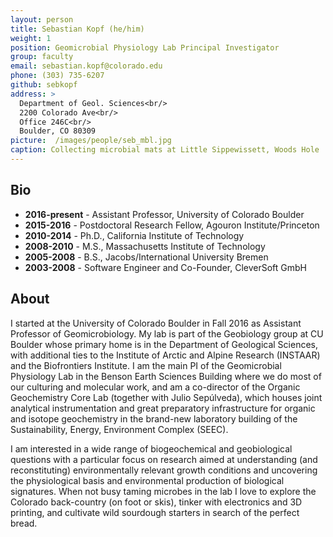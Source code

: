 ```yaml
---
layout: person
title: Sebastian Kopf (he/him)
weight: 1
position: Geomicrobial Physiology Lab Principal Investigator
group: faculty
email: sebastian.kopf@colorado.edu
phone: (303) 735-6207
github: sebkopf
address: >
  Department of Geol. Sciences<br/>
  2200 Colorado Ave<br/>
  Office 246C<br/>
  Boulder, CO 80309
picture:  /images/people/seb_mbl.jpg
caption: Collecting microbial mats at Little Sippewissett, Woods Hole
---
```


## Bio

- **2016-present** - Assistant Professor, University of Colorado Boulder
- **2015-2016** - Postdoctoral Research Fellow, Agouron Institute/Princeton
- **2010-2014** - Ph.D., California Institute of Technology
- **2008-2010** - M.S., Massachusetts Institute of Technology
- **2005-2008** - B.S., Jacobs/International University Bremen
- **2003-2008** - Software Engineer and Co-Founder, CleverSoft GmbH

## About

I started at the University of Colorado Boulder in Fall 2016 as Assistant Professor of Geomicrobiology. My lab is part of the Geobiology group at CU Boulder whose primary home is in the Department of Geological Sciences, with additional ties to the Institute of Arctic and Alpine Research (INSTAAR) and the Biofrontiers Institute. I am the main PI of the Geomicrobial Physiology Lab in the Benson Earth Sciences Building where we do most of our culturing and molecular work, and am a co-director of the Organic Geochemistry Core Lab (together with Julio Sepúlveda), which houses joint analytical instrumentation and great preparatory infrastructure for organic and isotope geochemistry in the brand-new laboratory building of the Sustainability, Energy, Environment Complex (SEEC).

I am interested in a wide range of biogeochemical and geobiological questions with a particular focus on research aimed at understanding (and reconstituting) environmentally relevant growth conditions and uncovering the physiological basis and environmental production of biological signatures. When not busy taming microbes in the lab I love to explore the Colorado back-country (on foot or skis), tinker with electronics and 3D printing, and cultivate wild sourdough starters in search of the perfect bread.
